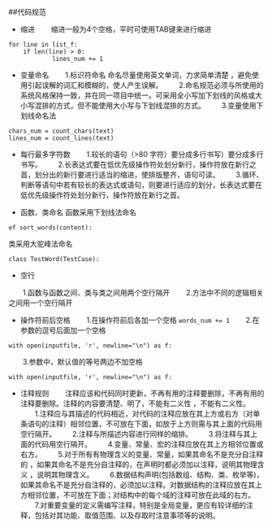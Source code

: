 ##代码规范
+ 缩进
    &emsp;&emsp;缩进一般为4个空格，平时可使用TAB键来进行缩进
```
for line in list_f:
    if len(line) > 0:
            lines_num += 1
```

+ 变量命名
    &emsp;&emsp;1.标识符命名
命名尽量使用英文单词，力求简单清楚 ，避免使用引起误解的词汇和模糊的，使人产生误解。 
    &emsp;&emsp;2.命名规范必须与所使用的系统风格保持一致，并在同一项目中统一。可采用全小写加下划线的风格或大小写混排的方式，但不能使用大小写与下划线混排的方式。
    &emsp;&emsp;3.变量使用下划线命名法
```
chars_num = count_chars(text)
lines_num = count_lines(text)
```
+ 每行最多字符数
    &emsp;&emsp;1.较长的语句（>80 字符）要分成多行书写）要分成多行书写。 
    &emsp;&emsp;2.长表达式要在低优先级操作符处划分新行，操作符放在新行之首，划分出的新行要进行适当的缩进，使排版整齐，语句可读。
    &emsp;&emsp;3.循环、判断等语句中若有较长的表达式或语句，则要进行适应的划分，长表达式要在低优先级操作符处划分新行，操作符放在新行之首。

+ 函数、类命名
函数采用下划线法命名
```
ef sort_words(content):
```
类采用大驼峰法命名
```
class TestWord(TestCase):
```

+ 空行

&emsp;&emsp;1.函数与函数之间、类与类之间用两个空行隔开
&emsp;&emsp;2.方法中不同的逻辑相关之间用一个空行隔开

+ 操作符前后空格
&emsp;&emsp;1.在操作符前后各加一个空格
```words_num += 1```
&emsp;&emsp;2.在参数的逗号后面加一个空格
```
with open(inputfile, 'r', newline="\n") as f:
```
&emsp;&emsp;3.参数中，默认值的等号两边不加空格
```
with open(inputfile, 'r', newline="\n") as f:
```

+ 注释规则
    &emsp;&emsp;注释应该和代码同时更新，不再有用的注释要删除，不再有用的注释要删除。注释的内容要清楚、明了，不能有二义性 ，不能有二义性。
    &emsp;&emsp;1.注释应与其描述的代码相近，对代码的注释应放在其上方或右方（对单条语句的注释）相邻位置，不可放在下面，如放于上方则需与其上面的代码用空行隔开。
    &emsp;&emsp;2.注释与所描述内容进行同样的缩排。
    &emsp;&emsp;3.将注释与其上面的代码用空行隔开。
    &emsp;&emsp;4.变量、常量、宏的注释应放在其上方相邻位置或右方。
    &emsp;&emsp;5.对于所有有物理含义的变量、常量，如果其命名不是充分自注释的 ，如果其命名不是充分自注释的，在声明时都必须加以注释，说明其物理含义 ，说明其物理含义。 
    &emsp;&emsp;6.数据结构声明(包括数组、结构、类、枚举等)，如果其命名不是充分自注释的，必须加以注释。对数据结构的注释应放在其上方相邻位置，不可放在下面；对结构中的每个域的注释可放在此域的右方。 
    &emsp;&emsp;7.对重要变量的定义需编写注释，特别是全局变量，更应有较详细的注释，包括对其功能、取值范围、以及存取时注意事项等的说明。 